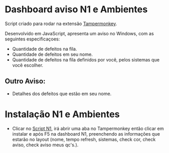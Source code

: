 # Dashboard aviso N1 e Ambientes

Script criado para rodar na extensão [Tampermonkey](https://chrome.google.com/webstore/detail/tampermonkey/dhdgffkkebhmkfjojejmpbldmpobfkfo?hl=pt-BR).



Desenvolvido em JavaScript, apresenta um aviso no Windows, com as seguintes especificaçoes: 

+ Quantidade de defeitos na fila.
+ Quantidade de defeitos em seu nome.
+ Quantidade de defeitos na fila definidos por você, pelos sistemas que você escolher.
## Outro Aviso:
+ Detalhes dos defeitos que estão em seu nome. 


# Instalação N1 e Ambientes

- Clicar no [Script N1](https://raw.githubusercontent.com/correamth/dashaviso/master/AvisoN1Full.user.js), irá abrir uma aba no Tampermonkey então clicar em instalar e após F5 na dashboard N1, preenchendo as informações que estarão no layout (nome, tempo refresh, sistemas, check cor, check aviso, check aviso meus qc's.).



